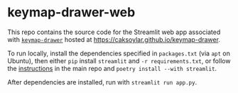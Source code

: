 # keymap-drawer-web

This repo contains the source code for the Streamlit web app associated with
[`keymap-drawer`](https://github.com/caksoylar/keymap-drawer) hosted at
https://caksoylar.github.io/keymap-drawer.

To run locally, install the dependencies specified in `packages.txt` (via `apt` on Ubuntu),
then either `pip` install `streamlit` and `-r requirements.txt`, or follow the
[instructions](https://github.com/caksoylar/keymap-drawer#development) in the main repo
and `poetry install --with streamlit`.

After dependencies are installed, run with `streamlit run app.py`.
